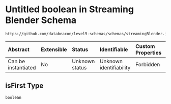 # Untitled boolean in Streaming Blender Schema

```txt
https://github.com/databeacon/level5-schemas/schemas/streamingBlender.json#/properties/pcds/properties/isFirst
```



| Abstract            | Extensible | Status         | Identifiable            | Custom Properties | Additional Properties | Access Restrictions | Defined In                                                                 |
| :------------------ | :--------- | :------------- | :---------------------- | :---------------- | :-------------------- | :------------------ | :------------------------------------------------------------------------- |
| Can be instantiated | No         | Unknown status | Unknown identifiability | Forbidden         | Allowed               | none                | [blender.schema.json\*](../out/blender.schema.json "open original schema") |

## isFirst Type

`boolean`
